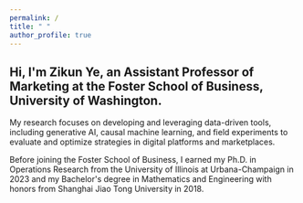```yaml
---
permalink: /
title: " "
author_profile: true
---
```


## Hi, I'm Zikun Ye, an Assistant Professor of Marketing at the Foster School of Business, University of Washington.

My research focuses on developing and leveraging data-driven tools, including generative AI, causal machine learning, and field experiments to evaluate and optimize strategies in digital platforms and marketplaces.

Before joining the Foster School of Business, I earned my Ph.D. in Operations Research from the University of Illinois at Urbana-Champaign in 2023 and my Bachelor's degree in Mathematics and Engineering with honors from Shanghai Jiao Tong University in 2018. 

<!---I'm looking for research assistants with a strong computational or mathematical background. Interested candidates are encouraged to email me their resumes and transcripts. --->

<!---My primary research focuses on data-driven optimization and causal inference with applications in platform operations and revenue management. The goal is to provide actionable policies and operations for online platforms. I’ve had the pleasure of working with platform companies including Kwai, Walmart Global Tech, LIVAD Technology, and DiDi.

<!---I’ve had the pleasure of working with [Kwai](https://www.kwai.com), [Walmart Global Tech](https://tech.walmart.com), [LIVAD](https://www.livad.stream), and [DiDi](https://web.didiglobal.com). --->







